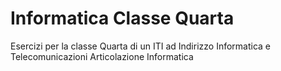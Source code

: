 # Informatica Classe Quarta
Esercizi per la classe Quarta di un ITI ad Indirizzo Informatica e Telecomunicazioni Articolazione Informatica
